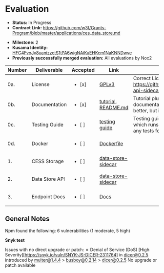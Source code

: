 # Evaluation

- **Status:** In Progress
- **Contract Link:** https://github.com/w3f/Grants-Program/blob/master/applications/ces_data_store.md
* **Milestone:** 2
* **Kusama Identity:** [HFG4FvoJv8uanizzetS1tPA6wigNAiKuEHKcm1NaKNNDwve](https://polkascan.io/pre/kusama/account/HFG4FvoJv8uanizzetS1tPA6wigNAiKuEHKcm1NaKNNDwve)
* **Previously successfully merged evaluation:** All evaluations by Noc2

| Number | Deliverable | Accepted | Link | Evaluation Notes |
| ------ | ----------- | -------- | ---- |----------------- |
| 0a. | License | <ul><li>[x] </li></ul> | [GPLv3](https://github.com/CESSProject/data-store-sidecar/blob/main/LICENSE) | Correct License based on https://github.com/paritytech/substrate-api-sidecar |
| 0b. | Documentation | <ul><li>[x] </li></ul> | [tutorial](https://github.com/CESSProject/data-store-sidecar/blob/main/docs/tutorial.md), [README.md](https://github.com/CESSProject/data-store-sidecar/blob/main/README.md) | Tutorial plus readme. The inline documentation could be a little bit better, but it’s fine.  |
| 0c. | Testing Guide | <ul><li>[ ] </li></ul> | [testing guide](https://github.com/CESSProject/data-store-sidecar#run-tests) | Testing guide as part of the readme, which runs the tests. But I couldn't find any tests for to their changes |
| 0d. | Docker | <ul><li>[ ] </li></ul> | [Dockerfile](https://github.com/CESSProject/data-store-sidecar/blob/main/Dockerfile) |  |
| 1. | CESS Storage | <ul><li>[ ] </li></ul> | [data-store-sidecar](https://github.com/CESSProject/data-store-sidecar) |  |
| 2. | Data Store API | <ul><li>[ ] </li></ul> | [data-store-sidecar](https://github.com/CESSProject/data-store-sidecar) |  |
| 3. | Endpoint Docs | <ul><li>[ ] </li></ul> | [Docs](https://example-datastore.cess.cloud/docs/) |  |

## General Notes

Npm found the following: 6 vulnerabilities (1 moderate, 5 high)

**Snyk test**

Issues with no direct upgrade or patch:
  ✗ Denial of Service (DoS) [High Severity][https://snyk.io/vuln/SNYK-JS-DICER-2311764] in dicer@0.2.5
    introduced by multer@1.4.4 > busboy@0.2.14 > dicer@0.2.5
  No upgrade or patch available